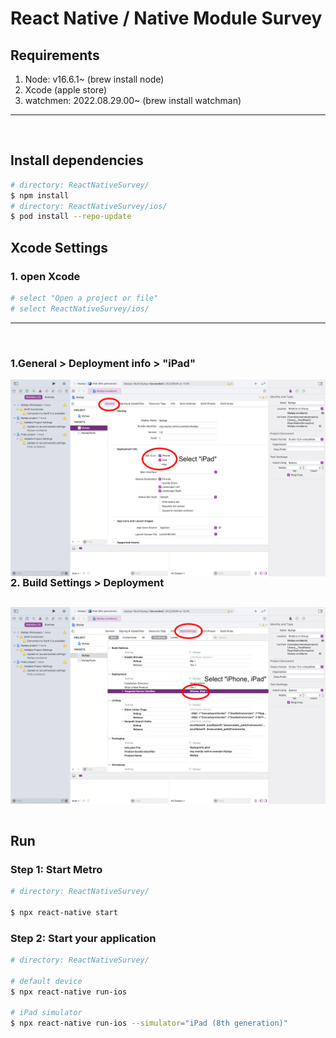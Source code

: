 # React Native / Native Module Survey

## Requirements

1. Node: v16.6.1~ (brew install node)
2. Xcode (apple store)
3. watchmen: 2022.08.29.00~ (brew install watchman)
---
&nbsp;
## Install dependencies
```bash
# directory: ReactNativeSurvey/
$ npm install
# directory: ReactNativeSurvey/ios/
$ pod install --repo-update
```

## Xcode Settings
### 1. open Xcode
```bash
# select "Open a project or file"
# select ReactNativeSurvey/ios/
```
---
&nbsp;

### 1.General > Deployment info > "iPad"
<img src="XcodeSetting01.jpg"
     style="float: left; margin-right: 10px;" />

### 2. Build Settings > Deployment
<img src="XcodeSetting02.jpg"
     style="float: left; margin-right: 10px;" />
---
&nbsp;

## Run
### Step 1: Start Metro
```bash
# directory: ReactNativeSurvey/

$ npx react-native start
```

### Step 2: Start your application
```bash
# directory: ReactNativeSurvey/

# default device
$ npx react-native run-ios

# iPad simulator
$ npx react-native run-ios --simulator="iPad (8th generation)"
```
